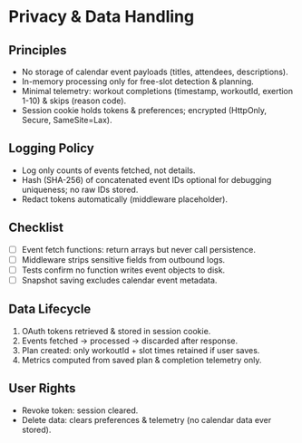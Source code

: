# Privacy & Data Handling

## Principles
- No storage of calendar event payloads (titles, attendees, descriptions).
- In-memory processing only for free-slot detection & planning.
- Minimal telemetry: workout completions (timestamp, workoutId, exertion 1-10) & skips (reason code).
- Session cookie holds tokens & preferences; encrypted (HttpOnly, Secure, SameSite=Lax).

## Logging Policy
- Log only counts of events fetched, not details.
- Hash (SHA-256) of concatenated event IDs optional for debugging uniqueness; no raw IDs stored.
- Redact tokens automatically (middleware placeholder).

## Checklist
- [ ] Event fetch functions: return arrays but never call persistence.
- [ ] Middleware strips sensitive fields from outbound logs.
- [ ] Tests confirm no function writes event objects to disk.
- [ ] Snapshot saving excludes calendar event metadata.

## Data Lifecycle
1. OAuth tokens retrieved & stored in session cookie.
2. Events fetched -> processed -> discarded after response.
3. Plan created: only workoutId + slot times retained if user saves.
4. Metrics computed from saved plan & completion telemetry only.

## User Rights
- Revoke token: session cleared.
- Delete data: clears preferences & telemetry (no calendar data ever stored).
